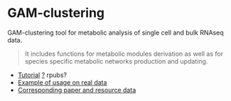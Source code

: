 # GAM-clustering
GAM-clustering tool for metabolic analysis of single cell and bulk RNAseq data.
> It includes functions for metabolic modules derivation as well as for species specific metabolic networks production and updating. 

* [Tutorial](https://github.com/anastasiiaNG/GAM-clustering/blob/master/tool_md.Rmd) [?](https://htmlpreview.github.io/?https://github.com/anastasiiaNG/GAM-clustering/blob/master/tool_md.nb.html) rpubs?
* [Example of usage on real data](https://github.com/artyomovlab/ImmGenOpenSource)
* [Corresponding paper and resource data](http://artyomovlab.wustl.edu/immgen-met/)

